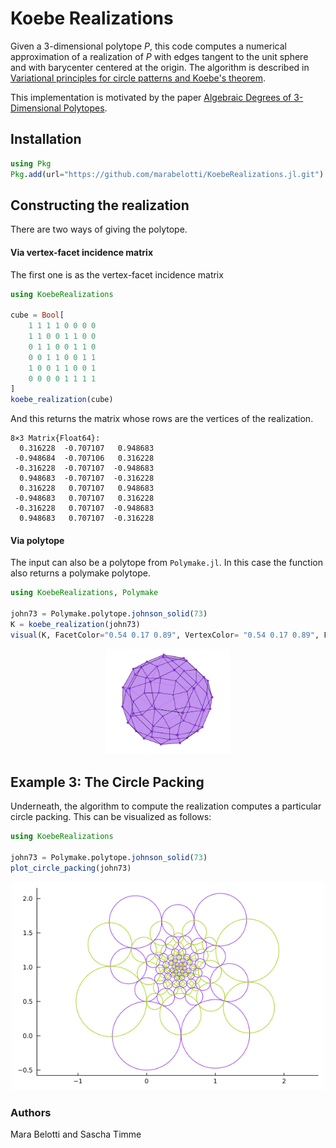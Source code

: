 # Koebe Realizations

Given a $3$-dimensional polytope $P$, this code computes a numerical approximation of a realization of $P$ with edges tangent to the unit sphere and with barycenter centered at the origin. 
The algorithm is described in [Variational principles for circle patterns and Koebe's theorem](https://arxiv.org/abs/math/0203250).

This implementation is motivated by the paper [Algebraic Degrees of 3-Dimensional Polytopes](https://link.springer.com/article/10.1007/s10013-022-00559-2).

## Installation

```julia
using Pkg
Pkg.add(url="https://github.com/marabelotti/KoebeRealizations.jl.git")
```


## Constructing the realization
There are two ways of giving the polytope. 

#### Via vertex-facet incidence matrix
The first one is as the vertex-facet incidence matrix
```julia
using KoebeRealizations

cube = Bool[
    1 1 1 1 0 0 0 0
    1 1 0 0 1 1 0 0
    0 1 1 0 0 1 1 0
    0 0 1 1 0 0 1 1
    1 0 0 1 1 0 0 1
    0 0 0 0 1 1 1 1
]
koebe_realization(cube)
```
And this returns the matrix whose rows are the vertices of the realization.
```
8×3 Matrix{Float64}:
  0.316228  -0.707107   0.948683
 -0.948684  -0.707106   0.316228
 -0.316228  -0.707107  -0.948683
  0.948683  -0.707107  -0.316228
  0.316228   0.707107   0.948683
 -0.948683   0.707107   0.316228
 -0.316228   0.707107  -0.948683
  0.948683   0.707107  -0.316228
```

#### Via polytope

The input can also be a polytope from `Polymake.jl`. In this case the function also returns a polymake polytope.

```julia
using KoebeRealizations, Polymake

john73 = Polymake.polytope.johnson_solid(73)
K = koebe_realization(john73)
visual(K, FacetColor="0.54 0.17 0.89", VertexColor= "0.54 0.17 0.89", FacetTransparency=0.5)
```
<p align="center">
    <img src="johnson_solid_73.png" width="200">
</p>

## Example 3: The Circle Packing

Underneath, the algorithm to compute the realization computes a particular circle packing. This can be visualized as follows:

```julia
using KoebeRealizations

john73 = Polymake.polytope.johnson_solid(73)
plot_circle_packing(john73)
```
<p align="center">
    <img src="circle_packing_plot.png" width="500">
</p>

### Authors

Mara Belotti and Sascha Timme

